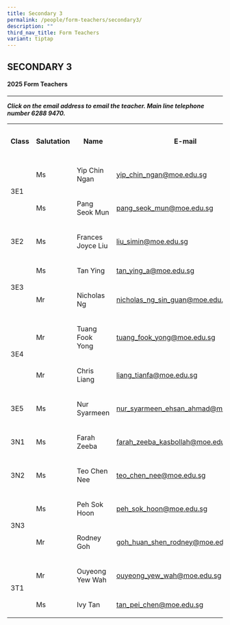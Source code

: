 ```yaml
---
title: Secondary 3
permalink: /people/form-teachers/secondary3/
description: ""
third_nav_title: Form Teachers
variant: tiptap
---
```

<h2>SECONDARY 3</h2>
<h4>2025 Form Teachers</h4>
<hr>
<p><strong><em>Click on the email address to email the teacher. Main line telephone number 6288 9470.</em></strong>
</p>
<p></p>
<table style="minWidth: 125px">
<colgroup>
<col>
<col>
<col>
<col>
<col>
</colgroup>
<tbody>
<tr>
<th rowspan="1" colspan="1">
<p>Class</p>
</th>
<th rowspan="1" colspan="1">
<p>Salutation</p>
</th>
<th rowspan="1" colspan="1">
<p>Name</p>
</th>
<th rowspan="1" colspan="1">
<p>E-mail</p>
</th>
<th rowspan="1" colspan="1">
<p>Telephone extension</p>
</th>
</tr>
<tr>
<td rowspan="2" colspan="1">
<p></p>
<p></p>
<p>3E1</p>
</td>
<td rowspan="1" colspan="1">
<p>Ms</p>
</td>
<td rowspan="1" colspan="1">
<p>Yip Chin Ngan</p>
</td>
<td rowspan="1" colspan="1">
<p><a href="mailto:yip_chin_ngan@moe.edu.sg" rel="noopener noreferrer nofollow" target="_blank">yip_chin_ngan@moe.edu.sg</a>
</p>
</td>
<td rowspan="1" colspan="1">
<p>129</p>
</td>
</tr>
<tr>
<td rowspan="1" colspan="1">
<p>Ms</p>
</td>
<td rowspan="1" colspan="1">
<p>Pang Seok Mun</p>
</td>
<td rowspan="1" colspan="1">
<p><a href="mailto:pang_seok_mun@moe.edu.sg" rel="noopener noreferrer nofollow" target="_blank">pang_seok_mun@moe.edu.sg</a>
</p>
</td>
<td rowspan="1" colspan="1">
<p>145</p>
</td>
</tr>
<tr>
<td rowspan="1" colspan="1">
<p>3E2</p>
</td>
<td rowspan="1" colspan="1">
<p>Ms</p>
</td>
<td rowspan="1" colspan="1">
<p>Frances Joyce Liu</p>
</td>
<td rowspan="1" colspan="1">
<p><a href="mailto:liu_simin@moe.edu.sg" rel="noopener noreferrer nofollow" target="_blank">liu_simin@moe.edu.sg</a>
</p>
</td>
<td rowspan="1" colspan="1">
<p>147</p>
</td>
</tr>
<tr>
<td rowspan="2" colspan="1">
<p>3E3</p>
</td>
<td rowspan="1" colspan="1">
<p>Ms</p>
</td>
<td rowspan="1" colspan="1">
<p>Tan Ying</p>
</td>
<td rowspan="1" colspan="1">
<p><a href="mailto:tan_ying_a@moe.edu.sg" rel="noopener noreferrer nofollow" target="_blank">tan_ying_a@moe.edu.sg</a>
</p>
</td>
<td rowspan="1" colspan="1">
<p>208</p>
</td>
</tr>
<tr>
<td rowspan="1" colspan="1">
<p>Mr</p>
</td>
<td rowspan="1" colspan="1">
<p>Nicholas Ng</p>
</td>
<td rowspan="1" colspan="1">
<p><a href="mailto:nicholas_ng_sin_guan@moe.edu.sg" rel="noopener noreferrer nofollow" target="_blank">nicholas_ng_sin_guan@moe.edu.sg</a>
</p>
</td>
<td rowspan="1" colspan="1">
<p>136</p>
</td>
</tr>
<tr>
<td rowspan="2" colspan="1">
<p></p>
<p>3E4</p>
</td>
<td rowspan="1" colspan="1">
<p>Mr</p>
</td>
<td rowspan="1" colspan="1">
<p>Tuang Fook Yong</p>
</td>
<td rowspan="1" colspan="1">
<p><a href="mailto:tuang_fook_yong@moe.edu.sg" rel="noopener noreferrer nofollow" target="_blank">tuang_fook_yong@moe.edu.sg</a>
</p>
</td>
<td rowspan="1" colspan="1">
<p>132</p>
</td>
</tr>
<tr>
<td rowspan="1" colspan="1">
<p>Mr</p>
</td>
<td rowspan="1" colspan="1">
<p>Chris Liang</p>
</td>
<td rowspan="1" colspan="1">
<p><a href="mailto:liang_tianfa@moe.edu.sg" rel="noopener noreferrer nofollow" target="_blank">liang_tianfa@moe.edu.sg</a>
</p>
</td>
<td rowspan="1" colspan="1">
<p>150</p>
</td>
</tr>
<tr>
<td rowspan="1" colspan="1">
<p>3E5</p>
</td>
<td rowspan="1" colspan="1">
<p>Ms</p>
</td>
<td rowspan="1" colspan="1">
<p>Nur Syarmeen</p>
</td>
<td rowspan="1" colspan="1">
<p><a href="mailto:nur_syarmeen_ehsan_ahmad@moe.edu.sg" rel="noopener noreferrer nofollow" target="_blank">nur_syarmeen_ehsan_ahmad@moe.edu.sg</a>
</p>
</td>
<td rowspan="1" colspan="1">
<p>132</p>
</td>
</tr>
<tr>
<td rowspan="1" colspan="1">
<p>3N1</p>
</td>
<td rowspan="1" colspan="1">
<p>Ms</p>
</td>
<td rowspan="1" colspan="1">
<p>Farah Zeeba</p>
</td>
<td rowspan="1" colspan="1">
<p><a href="mailto:farah_zeeba_kasbollah@moe.edu.sg" rel="noopener noreferrer nofollow" target="_blank">farah_zeeba_kasbollah@moe.edu.sg</a>
</p>
</td>
<td rowspan="1" colspan="1">
<p>161</p>
</td>
</tr>
<tr>
<td rowspan="1" colspan="1">
<p>3N2</p>
</td>
<td rowspan="1" colspan="1">
<p>Ms</p>
</td>
<td rowspan="1" colspan="1">
<p>Teo Chen Nee</p>
</td>
<td rowspan="1" colspan="1">
<p><a href="mailto:teo_chen_nee@moe.edu.sg" rel="noopener noreferrer nofollow" target="_blank">teo_chen_nee@moe.edu.sg</a>
</p>
</td>
<td rowspan="1" colspan="1">
<p>126</p>
</td>
</tr>
<tr>
<td rowspan="2" colspan="1">
<p>3N3</p>
</td>
<td rowspan="1" colspan="1">
<p>Ms</p>
</td>
<td rowspan="1" colspan="1">
<p>Peh Sok Hoon</p>
</td>
<td rowspan="1" colspan="1">
<p><a href="mailto:peh_sok_hoon@moe.edu.sg" rel="noopener noreferrer nofollow" target="_blank">peh_sok_hoon@moe.edu.sg</a>
</p>
</td>
<td rowspan="1" colspan="1">
<p>129</p>
</td>
</tr>
<tr>
<td rowspan="1" colspan="1">
<p>Mr</p>
</td>
<td rowspan="1" colspan="1">
<p>Rodney Goh</p>
</td>
<td rowspan="1" colspan="1">
<p><a href="mailto:goh_huan_shen_rodney@moe.edu.sg" rel="noopener noreferrer nofollow" target="_blank">goh_huan_shen_rodney@moe.edu.sg</a>
</p>
</td>
<td rowspan="1" colspan="1">
<p>146</p>
</td>
</tr>
<tr>
<td rowspan="2" colspan="1">
<p></p>
<p>3T1</p>
</td>
<td rowspan="1" colspan="1">
<p>Mr</p>
</td>
<td rowspan="1" colspan="1">
<p>Ouyeong Yew Wah</p>
</td>
<td rowspan="1" colspan="1">
<p><a href="mailto:ouyeong_yew_wah@moe.edu.sg" rel="noopener noreferrer nofollow" target="_blank">ouyeong_yew_wah@moe.edu.sg</a>
</p>
</td>
<td rowspan="1" colspan="1">
<p>151</p>
</td>
</tr>
<tr>
<td rowspan="1" colspan="1">
<p>Ms</p>
</td>
<td rowspan="1" colspan="1">
<p>Ivy Tan</p>
</td>
<td rowspan="1" colspan="1">
<p><a href="mailto:tan_pei_chen@moe.edu.sg" rel="noopener noreferrer nofollow" target="_blank">tan_pei_chen@moe.edu.sg</a>
</p>
</td>
<td rowspan="1" colspan="1">
<p>166</p>
</td>
</tr>
</tbody>
</table>
<p></p>
<p></p>